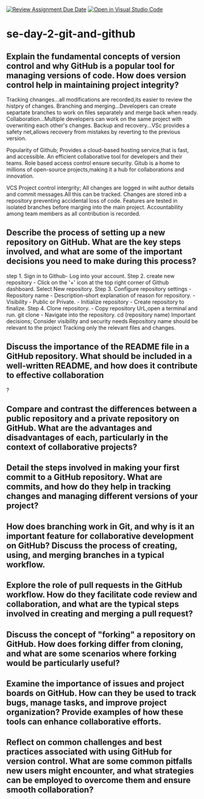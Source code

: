 [![Review Assignment Due Date](https://classroom.github.com/assets/deadline-readme-button-22041afd0340ce965d47ae6ef1cefeee28c7c493a6346c4f15d667ab976d596c.svg)](https://classroom.github.com/a/8wgCKhpZ)
[![Open in Visual Studio Code](https://classroom.github.com/assets/open-in-vscode-2e0aaae1b6195c2367325f4f02e2d04e9abb55f0b24a779b69b11b9e10269abc.svg)](https://classroom.github.com/online_ide?assignment_repo_id=18431896&assignment_repo_type=AssignmentRepo)
# se-day-2-git-and-github
## Explain the fundamental concepts of version control and why GitHub is a popular tool for managing versions of code. How does version control help in maintaining project integrity?
Tracking chnanges...all modifications are recorded,its easier to review the histpry of changes.
Branching and merging...Developers can create separtate branches to work on files separately and merge back when ready.
Collaboration...Multiple developers can work on the same project with overwriting each other's changes.
Backup and recovery...VSc provides a safety net,allows recovery from mistakes by reverting to the previous version.

Popularity of Github;
Provides a cloud-based hosting service,that is fast, and accessible.
An efficient collaborative tool for developers and their teams.
Role based access control ensure security.
Gitub is a home to millions of open-source projects,making it a hub for collaborations and innovation.

VCS Project control intergrity;
All changes are logged in wiht author details and commit messages.All this can be tracked.
Changes are stored inb a repository preventing accidental loss of code.
Features are tested in isolated branches before marging into the main project.
Accountability among team members as all contribution is recorded.


## Describe the process of setting up a new repository on GitHub. What are the key steps involved, and what are some of the important decisions you need to make during this process?
step 1. Sign in to Github- Log into your account.
Step 2. create new repository - Click on the '+' icon at the top right corner of Github dashboard.
        Select New repository.
Step 3. Configure repository settings - Repository name
                                      - Description-short explanation of reason for repository.
                                      - Visibility - Public or Private.
                                      - Initialize repository
                                      - Create repository to finalize.
Step 4. Clone repository. - Copy repository UrL,open a terminal and run.
                   git clone<repository-url>
                          - Navigate into the repository.
                                cd (repository name)
Important decisions;
Consider visibility and security needs
Repository name should be relevant to the project
Tracking only the relevant files and changes.

## Discuss the importance of the README file in a GitHub repository. What should be included in a well-written README, and how does it contribute to effective collaboration
?


## Compare and contrast the differences between a public repository and a private repository on GitHub. What are the advantages and disadvantages of each, particularly in the context of collaborative projects?

## Detail the steps involved in making your first commit to a GitHub repository. What are commits, and how do they help in tracking changes and managing different versions of your project?

## How does branching work in Git, and why is it an important feature for collaborative development on GitHub? Discuss the process of creating, using, and merging branches in a typical workflow.

## Explore the role of pull requests in the GitHub workflow. How do they facilitate code review and collaboration, and what are the typical steps involved in creating and merging a pull request?

## Discuss the concept of "forking" a repository on GitHub. How does forking differ from cloning, and what are some scenarios where forking would be particularly useful?

## Examine the importance of issues and project boards on GitHub. How can they be used to track bugs, manage tasks, and improve project organization? Provide examples of how these tools can enhance collaborative efforts.

## Reflect on common challenges and best practices associated with using GitHub for version control. What are some common pitfalls new users might encounter, and what strategies can be employed to overcome them and ensure smooth collaboration?
